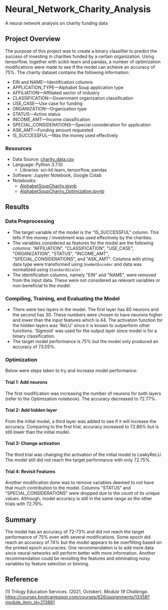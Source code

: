 # Neural_Network_Charity_Analysis
A neural network analysis on charity funding data

## Project Overview
The purpose of this project was to create a binary classifier to predict the success of investing in charities funded by a certain organization. Using tensorflow, together with scikit-learn and pandas, a number of optimization modifications were made to see if the model can achieve an accuracy of 75%. The charity dataset contains the following information:
- EIN and NAME—Identification columns
- APPLICATION_TYPE—Alphabet Soup application type
- AFFILIATION—Affiliated sector of industry
- CLASSIFICATION—Government organization classification
- USE_CASE—Use case for funding 
- ORGANIZATION—Organization type
- STATUS—Active status
- INCOME_AMT—Income classification
- SPECIAL_CONSIDERATIONS—Special consideration for application 
- ASK_AMT—Funding amount requested
- IS_SUCCESSFUL—Was the money used effectively

### Resources
- Data Source: [charity_data.csv](https://github.com/samanthajpv/Neural_Network_Charity_Analysis/blob/76c39e62a78b956d2eb72286f880e299deb169ae/charity_data.csv)
- Language: Python 3.7.10
    - Libraries: sci-kit learn, tensorflow, pandas
- Software: Jupyter Notebook, Google Colab
- Notebooks:
    - [AlphabetSoupCharity.ipynb](https://github.com/samanthajpv/Neural_Network_Charity_Analysis/blob/76c39e62a78b956d2eb72286f880e299deb169ae/AlphabetSoupCharity.ipynb)
    - [AlphabetSoupCharity_Optimization.ipynb](https://github.com/samanthajpv/Neural_Network_Charity_Analysis/blob/76c39e62a78b956d2eb72286f880e299deb169ae/AlphabetSoupCharity_Optimization.ipynb)

## Results
 
### Data Preprocessing
- The target variable of the model is the "IS_SUCCESSFUL" column. This tells if the money / investment was used effectively by the charities.
- The variables considered as features for the model are the following columns: "AFFILIATION", "CLASSIFICATION", "USE_CASE", "ORGANIZATION", "STATUS", "INCOME_AMT", "SPECIAL_CONSIDERATIONS", and "ASK_AMT". Columns with string data type were transformed using ```OneHotEncoder``` and data was normalized using ```StandardScaler```.
- The identification columns, namely "EIN" and "NAME", were removed from the input data. These were not considered as relevant variables or non-beneficial to the model.

### Compiling, Training, and Evaluating the Model
- There were two layers in the model. The first layer has 80 neurons and the second has 30. These numbers were chosen to have neurons higher and lower than the input features which is 44. The activation function for the hidden layers was 'ReLU' since it is known to outperform other functions. 'Sigmoid' was used for the output layer since model is for a binary classification.
- The target model performance is 75% but the model only produced an accuracy of 73.05%.

### Optimization
Below were steps taken to try and increase model performance:
#### Trial 1: Add neurons
The first modification was increasing the number of neurons for both layers (refer to the Optimization notebook). The accuracy decreased to 72.77%.
#### Trial 2: Add hidden layer
From the initial model, a third layer was added to see if it will increase the accuracy. Comparing to the first trial, accuracy increased to 72.86% but is still lower than the initial model.
#### Trial 3: Change activation
The third trial was changing the activation of the initial model to LeakyReLU. The model still did not reach the target performance with only 72.75%.
#### Trial 4: Revisit Features
Another modification done was to remove variables deemed to not have that much contribution to the model. Columns "STATUS" and "SPECIAL_CONSIDERATIONS" were dropped due to the count of its unique values. Although, model accuracy is still in the same range as the other trials with 72.79%.

## Summary
The model has an accuracy of 72-73% and did not reach the target performance of 75% even with several modifications. Some epoch did reach an accuracy of 74% but the model appears to be overfitting based on the printed epoch accuracies. One recommendation is to add more data since neural networks will perform better with more information. Another recommendation could be revisiting the features and eliminating noisy variables by feature selection or binning.

## Reference
(1) Trilogy Education Services. (2021, October). *Module 19 Challenge*. https://courses.bootcampspot.com/courses/626/assignments/13358?module_item_id=213881